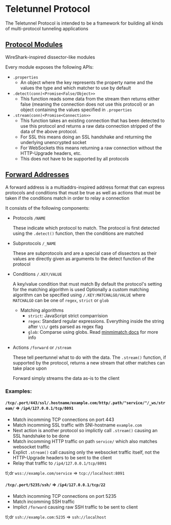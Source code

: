 # Teletunnel Protocol

The Teletunnel Protocol is intended to be a framework for building all kinds of multi-protocol tunneling applications

## [Protocol Modules](https://github.com/Teletunnel/teletunnel-protocols)

WireShark-inspired dissector-like modules

Every module exposes the following APIs:
- `.properties`
  - An object where the key represents the property name and the values the type and which matcher to use by default
- `.detect(conn)<Promise<False/Object>>`
  - This function reads some data from the stream then returns either false (meaning the connection does not use this protocol) or an object containing the values specified in `.properties`
- `.stream(conn)<Promise<Connection>>`
  - This function takes an existing connection that has been detected to use this protocol and returns a raw data connection stripped of the data of the above protocol.
  - For SSL this means doing an SSL handshake and returning the underlying unencrypted socket
  - For WebSockets this means returning a raw connection without the HTTP-Upgrade headers, etc.
  - This does not have to be supported by all protocols

## [Forward Addresses](https://github.com/Teletunnel/forward-addr)

A forward address is a multiaddrs-inspired address format that can express protocols and conditions that must be true as well as actions that must be taken if the conditions match in order to relay a connection

It consists of the following components:
- Protocols `/NAME`

  These indicate which protocol to match. The protocol is first detected using the `.detect()` function, then the conditions are matched

- Subprotocols `/_NAME`

  These are subprotocols and are a special case of dissectors as their values are directly given as arguments to the detect function of the protocol

- Conditions `/.KEY/VALUE`

  A key/value condition that must match
  By default the protocol's setting for the matching algorithm is used
  Optionally a custom matching algorithm can be specified using `/.KEY:MATCHALGO/VALUE` where `MATCHALGO` can be one of `regex`, `strict` or `glob`

  - Matching algorithms
    - `strict`: JavaScript strict comparrision
    - `regex`: Standard regular expressions. Everything inside the string after `\\\/` gets parsed as regex flag
    - `glob`: Comparse using globs. Read [minmimatch docs](https://npm.im/minimatch) for more info

- Actions `/forward` or `/stream`

  These tell peertunnel what to do with the data. The `.stream()` function, if supported by the protocol, returns a new stream that other matches can take place upon

  Forward simply streams the data as-is to the client

### Examples:

#### `/tcp/.port/443/ssl/.hostname/example.com/http/.path/"service/"/_ws/stream/` => `/ip4/127.0.0.1/tcp/8091`

- Match incomming TCP connections on port 443
- Match incomming SSL traffic with SNI-hostname `example.com`
- Next action is another protocol so implictly call `.stream()` causing an SSL handshake to be done
- Match incomming HTTP traffic on path `service/` which also matches websocket traffic
- Explict `.stream()` call causing only the websocket traffic itself, not the HTTP-Upgrade headers to be sent to the client
- Relay that traffic to `/ip4/127.0.0.1/tcp/8091`

tl;dr `wss://example.com/service` => `tcp://localhost:8091`

#### `/tcp/.port/5235/ssh/` => `/ip4/127.0.0.1/tcp/22`

- Match incomming TCP connections on port 5235
- Match incomming SSH traffic
- Implict `/forward` causing raw SSH traffic to be sent to client

tl;dr `ssh://example.com:5235` => `ssh://localhost`
